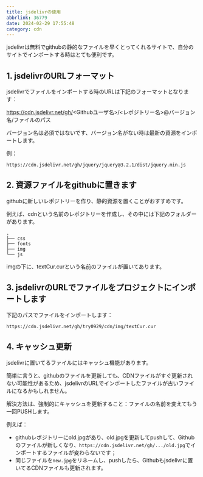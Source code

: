 ```yaml
---
title: jsdelivrの使用
abbrlink: 36779
date: 2024-02-29 17:55:48
category: cdn
---
```

jsdelivrは無料でgithubの静的なファイルを早くとってくれるサイトで、自分のサイトでインポートする時はとても便利です。

## 1. jsdelivrのURLフォーマット

jsdelivrでファイルをインポートする時のURLは下記のフォーマットとなります：

https://cdn.jsdelivr.net/gh/<Githubユーザ名>/<レポジトリー名>@バージョン名/ファイルのパス

バージョン名は必須ではないです、バージョン名がない時は最新の資源をインポートします。

例：

```
https://cdn.jsdelivr.net/gh/jquery/jquery@3.2.1/dist/jquery.min.js
```



## 2. 資源ファイルをgithubに置きます

githubに新しいレポジトリーを作り、静的資源を置くことがおすすめです。

例えば、cdnという名前のレポジトリーを作成し、その中には下記のフォルダーがあります。

```
.
├── css               
├── fonts               
├── img               
└── js
```

imgの下に、textCur.curという名前のファイルが置いてあります。



## 3. jsdelivrのURLでファイルをプロジェクトにインポートします

下記のパスでファイルをインポートします：

```
https://cdn.jsdelivr.net/gh/try0929/cdn/img/textCur.cur
```



## 4. キャッシュ更新

jsdelivrに置いてるファイルにはキャッシュ機能があります。

簡単に言うと、githubのファイルを更新しても、CDNファイルがすぐ更新されない可能性があるため、jsdelivrのURLでインポートしたファイルが古いファイルになるかもしれません。

解決方法は、強制的にキャッシュを更新すること：ファイルの名前を変えてもう一回PUSHします。

例えば：

+ githubレポジトリーにold.jpgがあり、old.jpgを更新してpushして、Githubのファイルが新しくなり、`https://cdn.jsdelivr.net/gh/.../old.jpg`でインポートするファイルが変わらないです；
+ 同じファイルを`new.jpg`をリネームし、pushしたら、Githubもjsdelivrに置いてるCDNファイルも更新されます。

